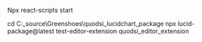 Npx react-scripts start



cd C:\_source\Greenshoes\quodsi_lucidchart_package
npx lucid-package@latest test-editor-extension quodsi_editor_extension